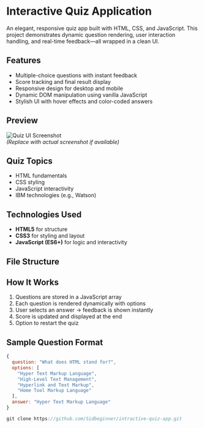 # Interactive Quiz Application

An elegant, responsive quiz app built with HTML, CSS, and JavaScript. This project demonstrates dynamic question rendering, user interaction handling, and real-time feedback—all wrapped in a clean UI.

## Features

- Multiple-choice questions with instant feedback  
- Score tracking and final result display  
- Responsive design for desktop and mobile  
- Dynamic DOM manipulation using vanilla JavaScript  
- Stylish UI with hover effects and color-coded answers  

## Preview

![Quiz UI Screenshot](output)  
*(Replace with actual screenshot if available)*

## Quiz Topics

- HTML fundamentals  
- CSS styling  
- JavaScript interactivity  
- IBM technologies (e.g., Watson)  

## Technologies Used

- **HTML5** for structure  
- **CSS3** for styling and layout  
- **JavaScript (ES6+)** for logic and interactivity  

## File Structure

## How It Works

1. Questions are stored in a JavaScript array  
2. Each question is rendered dynamically with options  
3. User selects an answer → feedback is shown instantly  
4. Score is updated and displayed at the end  
5. Option to restart the quiz  

## Sample Question Format

```js
{
  question: "What does HTML stand for?",
  options: [
    "Hyper Text Markup Language",
    "High-Level Text Management",
    "Hyperlink and Text Markup",
    "Home Tool Markup Language"
  ],
  answer: "Hyper Text Markup Language"
}

git clone https://github.com/Sidbeginner/intractive-quiz-app.git
